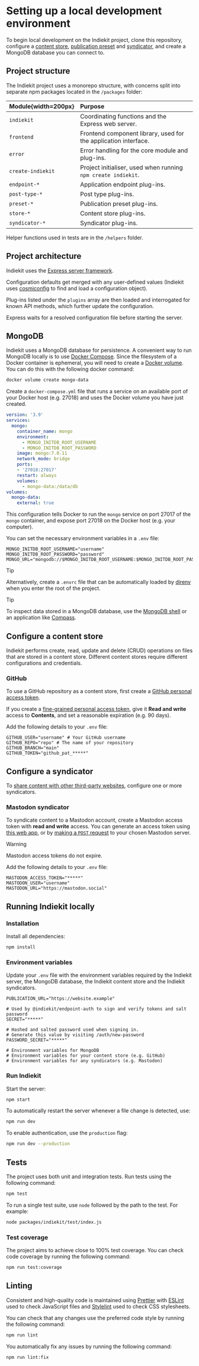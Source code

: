 # Setting up a local development environment

To begin local development on the Indiekit project, clone this repository, configure a [content store](concepts#content-store), [publication preset](concepts#publication-preset) and [syndicator](concepts#syndication), and create a MongoDB database you can connect to.

## Project structure

The Indiekit project uses a monorepo structure, with concerns split into separate npm packages located in the `/packages` folder:

| Module{width=200px} | Purpose |
| :----- | :------ |
| `indiekit` | Coordinating functions and the Express web server. |
| `frontend` | Frontend component library, used for the application interface. |
| `error` | Error handling for the core module and plug-ins. |
| `create-indiekit` | Project initialiser, used when running `npm create indiekit`. |
| `endpoint-*` | Application endpoint plug-ins. |
| `post-type-*` | Post type plug-ins. |
| `preset-*` | Publication preset plug-ins. |
| `store-*` | Content store plug-ins. |
| `syndicator-*` | Syndicator plug-ins. |

Helper functions used in tests are in the `/helpers` folder.

## Project architecture

Indiekit uses the [Express server framework](https://expressjs.com).

Configuration defaults get merged with any user-defined values (Indiekit uses [cosmiconfig](https://github.com/cosmiconfig/cosmiconfig) to find and load a configuration object).

Plug-ins listed under the `plugins` array are then loaded and interrogated for known API methods, which further update the configuration.

Express waits for a resolved configuration file before starting the server.

## MongoDB

Indiekit uses a MongoDB database for persistence. A convenient way to run MongoDB locally is to use [Docker Compose](https://docs.docker.com/compose/). Since the filesystem of a Docker container is ephemeral, you will need to create a [Docker volume](https://docs.docker.com/storage/volumes/). You can do this with the following docker command:

```sh
docker volume create mongo-data
```

Create a `docker-compose.yml` file that runs a service on an available port of your Docker host (e.g. 27018) and uses the Docker volume you have just created.

```yml
version: '3.9'
services:
  mongo:
    container_name: mongo
    environment:
      - MONGO_INITDB_ROOT_USERNAME
      - MONGO_INITDB_ROOT_PASSWORD
    image: mongo:7.0.11
    network_mode: bridge
    ports:
    - '27018:27017'
    restart: always
    volumes:
      - mongo-data:/data/db
volumes:
  mongo-data:
    external: true
```

This configuration tells Docker to run the `mongo` service on port 27017 of the `mongo` container, and expose port 27018 on the Docker host (e.g. your computer).

You can set the necessary environment variables in a `.env` file:

```dotenv
MONGO_INITDB_ROOT_USERNAME="username"
MONGO_INITDB_ROOT_PASSWORD="password"
MONGO_URL="mongodb://$MONGO_INITDB_ROOT_USERNAME:$MONGO_INITDB_ROOT_PASSWORD@localhost:27018"
```

> [!TIP]
> Alternatively, create a `.envrc` file that can be automatically loaded by [direnv](https://direnv.net/) when you enter the root of the project.

> [!TIP]
> To inspect data stored in a MongoDB database, use the [MongoDB shell](https://www.mongodb.com/products/tools/shell) or an application like [Compass](https://www.mongodb.com/products/tools/compass).

## Configure a content store

Indiekit performs create, read, update and delete (CRUD) operations on files that are stored in a content store. Different content stores require different configurations and credentials.

### GitHub

To use a GitHub repository as a content store, first create a [GitHub personal access token](https://docs.github.com/en/authentication/keeping-your-account-and-data-secure/managing-your-personal-access-tokens).

If you create a [fine-grained personal access token](https://docs.github.com/en/authentication/keeping-your-account-and-data-secure/managing-your-personal-access-tokens#fine-grained-personal-access-tokens), give it **Read and write** access to **Contents**, and set a reasonable expiration (e.g. 90 days).

Add the following details to your `.env` file:

```dotenv
GITHUB_USER="username" # Your GitHub username
GITHUB_REPO="repo" # The name of your repository
GITHUB_BRANCH="main"
GITHUB_TOKEN="github_pat_*****"
```

## Configure a syndicator

To [share content with other third-party websites](introduction#sharing-content-with-third-party-websites-syndication), configure one or more syndicators.

### Mastodon syndicator

To syndicate content to a Mastodon account, create a Mastodon access token with **read and write** access. You can generate an access token using [this web app](https://takahashim.github.io/mastodon-access-token/), or by [making a `POST` request](https://docs.joinmastodon.org/client/token/) to your chosen Mastodon server.

> [!WARNING]
> Mastodon access tokens do not expire.

Add the following details to your `.env` file:

```dotenv
MASTODON_ACCESS_TOKEN="*****"
MASTODON_USER="username"
MASTODON_URL="https://mastodon.social"
```

## Running Indiekit locally

### Installation

Install all dependencies:

```sh
npm install
```

### Environment variables

Update your `.env` file with the environment variables required by the Indiekit server, the MongoDB database, the Indiekit content store and the Indiekit syndicators.

```dotenv
PUBLICATION_URL="https://website.example"

# Used by @indiekit/endpoint-auth to sign and verify tokens and salt password
SECRET="*****"

# Hashed and salted password used when signing in.
# Generate this value by visiting /auth/new-password
PASSWORD_SECRET="*****"

# Environment variables for MongoDB
# Environment variables for your content store (e.g. GitHub)
# Environment variables for any syndicators (e.g. Mastodon)
```

### Run Indiekit

Start the server:

```sh
npm start
```

To automatically restart the server whenever a file change is detected, use:

```sh
npm run dev
```

To enable authentication, use the `production` flag:

```sh
npm run dev --production
```

## Tests

The project uses both unit and integration tests. Run tests using the following command:

```sh
npm test
```

To run a single test suite, use `node` followed by the path to the test. For example:

```sh
node packages/indiekit/test/index.js
```

### Test coverage

The project aims to achieve close to 100% test coverage. You can check code coverage by running the following command:

```sh
npm run test:coverage
```

## Linting

Consistent and high-quality code is maintained using [Prettier](https://prettier.io) with [ESLint](https://eslint.org) used to check JavaScript files and [Stylelint](https://stylelint.io) used to check CSS stylesheets.

You can check that any changes use the preferred code style by running the following command:

```sh
npm run lint
```

You automatically fix any issues by running the following command:

```sh
npm run lint:fix
```
